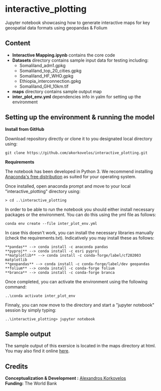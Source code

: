 # interactive_plotting
Jupyter notebook showcasing how to generate interactive maps for key geospatial data formats using geopandas &amp; Folium

## Content

- **Interactive Mapping.ipynb** contains the core code
- **Datasets** directory contains sample input data for testing including:
	- Somaliland_adm1.gpkg
	- Somaliland_top_20_cities.gpkg
	- Somaliland_HF_WHO.gpkg
	- Ethiopia_interconnection.gpkg
	- Somaliland_GHI_10km.tif
- **maps** directory contains sample output map 
- **inter_plot_env.yml** dependencies info in yalm for setting up the environment

## Setting up the environment & running the model

**Install from GitHub**

Download repository directly or clone it to you designated local directory using:

```
git clone https://github.com/akorkovelos/interactive_plotting.git
```

**Requirements**

The notebook has been developed in Python 3. We recommend installing [Anaconda's free distribution](https://www.anaconda.com/distribution/) as suited for your operating system. 

Once installed, open anaconda prompt and move to your local "interactive_plotting" directory using:

```
> cd ..\interactive_plotting
```

In order to be able to run the notebook you should either install necessary packages or the environment. You can do this using the yml file as follows:

```
conda env create --file inter_plot_env.yml
```

In case this doesn't work, you can install the necessary libraries manually (check the requirements.txt). Indicatively you may install these as follows:

```
**pandas** --> conda install -c anaconda pandas
**pyproj** --> conda install -c esri pyproj
**matplotlib** --> conda install -c conda-forge/label/cf202003 matplotlib
**geopandas** --> conda install -c conda-forge/label/dev geopandas
**folium** --> conda install -c conda-forge folium
**branca** --> conda install -c conda-forge branca
```


Once completed, you can activate the environment using the following command:
```
..\conda activate inter_plot_env
```

Finnaly, you can now move to the directory and start a "jupyter notebook" session by simply typing:

```
..\interactive_plotting> jupyter notebook 
```


## Sample output

The sample output of this exersice is located in the maps directory at html. You may also find it online [here](https://datapane.com/u/alexandros/reports/somaliland-test-map).


## Credits

**Conceptualization & Development :** [Alexandros Korkovelos](https://github.com/akorkovelos)<br>
**Funding:** The World Bank

